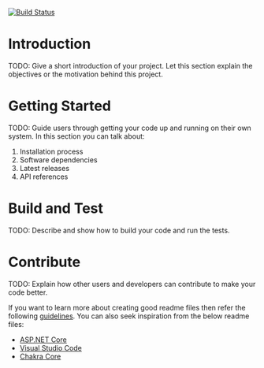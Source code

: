 [![Build Status](https://dev.azure.com/robmars2008/BTM%20Organization/_apis/build/status%2Frobmars123.DDDCleanArchi.OpenID-OAuth2-Microservice1?branchName=master)](https://dev.azure.com/robmars2008/BTM%20Organization/_apis/build/status%2Frobmars123.DDDCleanArchi.OpenID-OAuth2-Microservice1?branchName=master)

# Introduction 
TODO: Give a short introduction of your project. Let this section explain the objectives or the motivation behind this project. 

# Getting Started
TODO: Guide users through getting your code up and running on their own system. In this section you can talk about:
1.	Installation process
2.	Software dependencies
3.	Latest releases
4.	API references

# Build and Test
TODO: Describe and show how to build your code and run the tests. 

# Contribute
TODO: Explain how other users and developers can contribute to make your code better. 

If you want to learn more about creating good readme files then refer the following [guidelines](https://docs.microsoft.com/en-us/azure/devops/repos/git/create-a-readme?view=azure-devops). You can also seek inspiration from the below readme files:
- [ASP.NET Core](https://github.com/aspnet/Home)
- [Visual Studio Code](https://github.com/Microsoft/vscode)
- [Chakra Core](https://github.com/Microsoft/ChakraCore)
